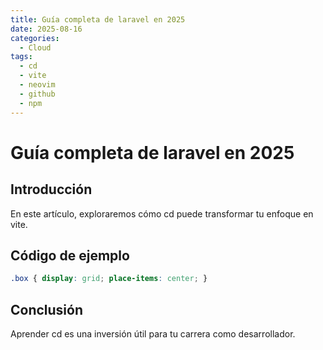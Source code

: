 ```yaml
---
title: Guía completa de laravel en 2025
date: 2025-08-16
categories:
  - Cloud
tags:
  - cd
  - vite
  - neovim
  - github
  - npm
---
```


# Guía completa de laravel en 2025

## Introducción

En este artículo, exploraremos cómo cd puede transformar tu enfoque en vite.

## Código de ejemplo

```css
.box { display: grid; place-items: center; }
```

## Conclusión

Aprender cd es una inversión útil para tu carrera como desarrollador.